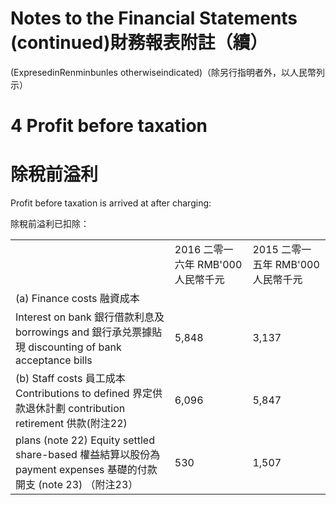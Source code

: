 # Notes to the Financial Statements (continued)財務報表附註（續）  

(ExpresedinRenminbunles otherwiseindicated)（除另行指明者外，以人民幣列示）  

# 4 Profit before taxation  

# 除稅前溢利  

Profit before taxation is arrived at after charging:  

除稅前溢利已扣除：  

<html><body><table><tr><td colspan="2"></td><td>2016 二零一六年 RMB'000 人民幣千元</td><td>2015 二零一五年 RMB'000 人民幣千元</td></tr><tr><td colspan="2">(a) Finance costs 融資成本</td><td></td><td></td></tr><tr><td colspan="2">Interest on bank 銀行借款利息及 borrowings and 銀行承兑票據貼現 discounting of bank acceptance bills</td><td>5,848</td><td>3,137</td></tr><tr><td colspan="2">(b) Staff costs 員工成本 Contributions to defined 界定供款退休計劃 contribution retirement 供款(附注22)</td><td>6,096</td><td>5,847</td></tr><tr><td colspan="2">plans (note 22) Equity settled share-based 權益結算以股份為 payment expenses 基礎的付款開支 (note 23) （附注23）</td><td>530</td><td>1,507</td></tr></table></body></html>  